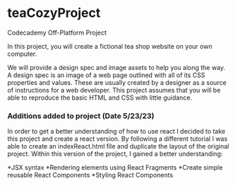 # teaCozyProject
Codecademy Off-Platform Project

In this project, you will create a fictional tea shop website on your own computer.

We will provide a design spec and image assets to help you along the way. A design spec is an image of a web page outlined with all of its CSS properties and values. 
These are usually created by a designer as a source of instructions for a web developer. This project assumes that you will be able to reproduce the basic HTML and CSS with little guidance.

### Additions added to project (Date 5/23/23)

In order to get a better understanding of how to use react I decided to take this project and create a react version. By following a different tutorial I was able to create an indexReact.html file and duplicate the layout of the original project. Within this version of the project, I gained a better understanding:

*JSX syntax
*Rendering elements using React Fragments
*Create simple reusable React Components
*Styling React Components
